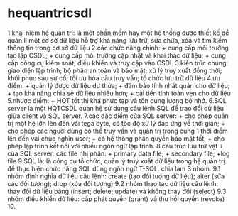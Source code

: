 # hequantricsdl
1.khái niệm hệ quản trị: là một phần mềm hay một hệ thống được thiết kế để quản lí một cơ sở dữ liệu hỗ trợ khả năng lưu trữ, sửa chữa, xóa và tìm kiếm thông tin trong cơ sở dữ liệu
2.các chức năng chính: + cung cấp môi trường tạo lập CSDL; + cung cấp môi trường cập nhật và khai thác dữ liệu; + cung cấp công cụ kiểm soát, điều khiển và truy cập vào CSDL
3.kiến trúc chung: giao diện lập trình; bộ phận an toàn và bảo mật; xử lý truy xuất đồng thời; khôi phục sau sự cố; tối ưu hóa câu truy vấn; tổ chức lưu trữ dữ liệu
4.ưu điểm: + quản lý được dữ liệu dư thừa; + đảm bảo tính nhất quán cho dữ liệu; + tạo khả năng chia sẻ dữ liệu nhiều hơn; + cải tiến tính toàn vẹn cho dữ liệu
5.nhược điểm: + HQT tốt thì khá phức tạp và tốn dung lượng bộ nhớ.
6.SQL server là một HQTCSDL quan hệ sử dụng câu lệnh SQL để trao đổi dữ liệu giữa client và SQL server.
7.các đặc điểm của SQL server: + cho phép quản trị một hệ lớn lên đến vài tega byte, có tốc độ xử lý đáp ứng về thời gian; + cho phép các người dùng có thể truy vấn và quản trị trong cùng 1 thời điểm lên đến vài chục nghìn user; + có hệ thông phân quyền bảo mật tốt; + cho phép lập trình kết nối với nhiều ngôn ngữ lập trình.
8.cấu trúc lưu trữ vật lí của SQL server: các file nhị phân: + primary data file; + secondary file; +log file
9.SQL là: là công cụ tổ chức, quản lý truy xuất dữ liệu trong hệ quản trị. để thực hiện chức năng SQL dùng ngôn ngữ T-SQL. chia làm 3 nhóm.
9.1 nhóm định nghĩa dữ liệu câu lệnh: create (tạo đối tượng dữ liệu); alter (sửa các đối tượng); drop (xóa đối tượng)
9.2 nhóm thao tác dữ liệu câu lệnh: thay đổi dữ liệu bảng (insert; delete; update) và không thay đổi (select)
9.3 nhóm điều khiển dữ liêu: cấp phát quyền (grant) và thu hồi quyền (revoke)
10.
